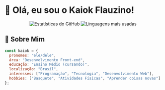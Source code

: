 # 👋 Olá, eu sou o Kaiok Flauzino!

<div align="center">
  <img src="https://github-readme-stats.vercel.app/api?username=KaiokFlauzino8&show_icons=true&theme=radical" alt="Estatísticas do GitHub"/>
  <img src="https://github-readme-stats.vercel.app/api/top-langs/?username=KaiokFlauzino8&layout=compact&theme=radical" alt="Linguagens mais usadas"/>
</div>

## 🚀 Sobre Mim

```javascript
const kaiok = {
  pronomes: "ele/dele",
  área: "Desenvolvimento Front-end",
  educação: "Ensino Médio (cursando)",
  localização: "Brasil",
  interesses: ["Programação", "Tecnologia", "Desenvolvimento Web"],
  hobbies: ["Basquete", "Atividades Físicas", "Aprender coisas novas"]
};

